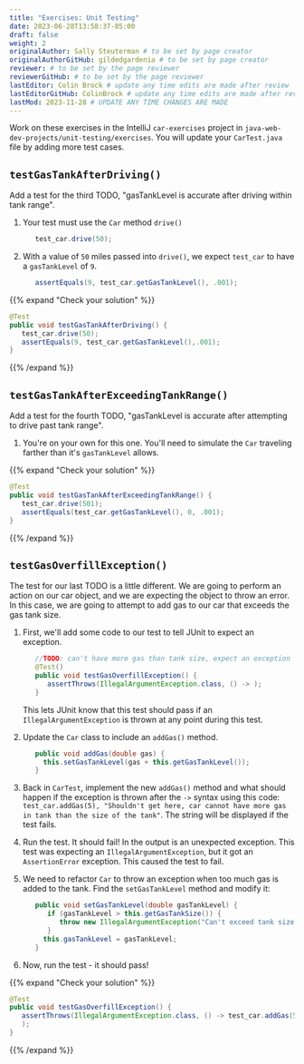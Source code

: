 ```yaml
---
title: "Exercises: Unit Testing"
date: 2023-06-28T13:58:37-05:00
draft: false
weight: 2
originalAuthor: Sally Steuterman # to be set by page creator
originalAuthorGitHub: gildedgardenia # to be set by page creator
reviewer: # to be set by the page reviewer
reviewerGitHub: # to be set by the page reviewer
lastEditor: Colin Brock # update any time edits are made after review
lastEditorGitHub: ColinBrock # update any time edits are made after review
lastMod: 2023-11-28 # UPDATE ANY TIME CHANGES ARE MADE
---
```


Work on these exercises in the IntelliJ `car-exercises` 
project in `java-web-dev-projects/unit-testing/exercises`. You will update your `CarTest.java` file by adding 
more test cases.

## `testGasTankAfterDriving()`

Add a test for the third TODO, "gasTankLevel is accurate after driving within tank range".

1. Your test must use the `Car` method `drive()` 

   ```java
      test_car.drive(50);
   ```

1. With a value of `50` miles passed into `drive()`, we expect 
   `test_car` to have a `gasTankLevel` of `9`.

   ```java
      assertEquals(9, test_car.getGasTankLevel(), .001);
   ```

{{% expand "Check your solution" %}}

```java
@Test
public void testGasTankAfterDriving() {
   test_car.drive(50);
   assertEquals(9, test_car.getGasTankLevel(),.001);
}
```

{{% /expand %}}

## `testGasTankAfterExceedingTankRange()`

Add a test for the fourth TODO, "gasTankLevel is accurate after attempting to drive past tank range".

1. You're on your own for this one. You'll need to simulate the `Car`
   traveling farther than it's `gasTankLevel` allows.

{{% expand "Check your solution" %}}

```java
@Test
public void testGasTankAfterExceedingTankRange() {
   test_car.drive(501);
   assertEquals(test_car.getGasTankLevel(), 0, .001);
}
```

{{% /expand %}}

## `testGasOverfillException()`

The test for our last TODO is a little different. We are going to 
perform an action on our car object, and we are expecting the object 
to throw an error. In this case, we are going to attempt to add gas 
to our car that exceeds the gas tank size.

1. First, we'll add some code to our test to tell JUnit
   to expect an exception. 

   ```java
      //TODO: can't have more gas than tank size, expect an exception
      @Test()
      public void testGasOverfillException() {
         assertThrows(IllegalArgumentException.class, () -> );
      }
   ```

   This lets JUnit know that this test should pass if an 
   `IllegalArgumentException` is thrown at any point during this test.

1. Update the `Car` class to include an `addGas()` method.

   ```java
      public void addGas(double gas) {
        this.setGasTankLevel(gas + this.getGasTankLevel());
      }
   ```

1. Back in `CarTest`, implement the new `addGas()` method and what should happen if the exception is thrown after the `->` syntax using this code: `test_car.addGas(5), "Shouldn't get here, car cannot have more gas in tank than the size of the tank"`. The string will be displayed if the test fails. 

1. Run the test. It should fail! In the output is an unexpected 
   exception. This test was expecting an `IllegalArgumentException`, 
   but it got an `AssertionError` exception. This caused the test 
   to fail.

1. We need to refactor `Car` to throw an exception when too much
   gas is added to the tank. Find the `setGasTankLevel` method and
   modify it:

   ```java
      public void setGasTankLevel(double gasTankLevel) {
         if (gasTankLevel > this.getGasTankSize()) {
            throw new IllegalArgumentException("Can't exceed tank size");
         }
        this.gasTankLevel = gasTankLevel;
      }
   ```

1. Now, run the test - it should pass!

{{% expand "Check your solution" %}}

```java
@Test
public void testGasOverfillException() {
   assertThrows(IllegalArgumentException.class, () -> test_car.addGas(5), "Shouldn't get here, car cannot have more gas in tank than the size of the tank"
   );
}
```

{{% /expand %}}
